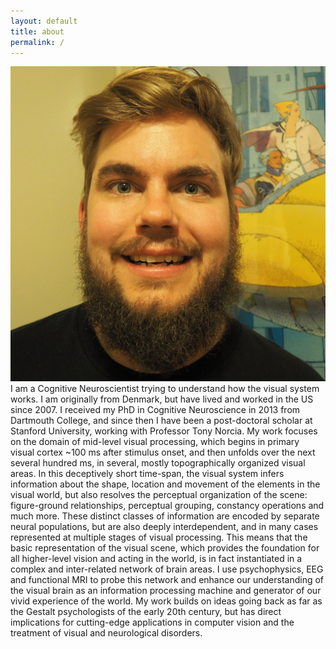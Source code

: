 ```yaml
---
layout: default
title: about
permalink: /
---
```

<img class="big-image" src="/assets/pjkohler.jpg" alt="Picture of the author">
I am a Cognitive Neuroscientist trying to understand how the visual system works. I am originally from Denmark, but have lived and worked in the US since 2007. I received my PhD in Cognitive Neuroscience in 2013 from Dartmouth College, and since then I have been a post-doctoral scholar at Stanford University, working with Professor Tony Norcia. My work focuses on the domain of mid-level visual processing, which begins in primary visual cortex ~100 ms after stimulus onset, and then unfolds over the next several hundred ms, in several, mostly topographically organized visual areas. In this deceptively short time-span, the visual system infers information about the shape, location and movement of the elements in the visual world, but also resolves the perceptual organization of the scene: figure-ground relationships, perceptual grouping, constancy operations and much more. These distinct classes of information are encoded by separate neural populations, but are also deeply interdependent, and in many cases represented at multiple stages of visual processing. This means that the basic representation of the visual scene, which provides the foundation for all higher-level vision and acting in the world, is in fact instantiated in a complex and inter-related network of brain areas. I use psychophysics, EEG and functional MRI to probe this network and enhance our understanding of the visual brain as an information processing machine and generator of our vivid experience of the world. My work builds on ideas going back as far as the Gestalt psychologists of the early 20th century, but has direct implications for cutting-edge applications in computer vision and the treatment of visual and neurological disorders.